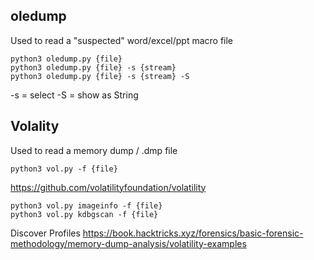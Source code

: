 ## oledump
Used to read a "suspected" word/excel/ppt macro file
```
python3 oledump.py {file} 
python3 oledump.py {file} -s {stream}
python3 oledump.py {file} -s {stream} -S 
```
-s = select
-S = show as String

## Volality
Used to read a memory dump / .dmp file
```
python3 vol.py -f {file}
```
https://github.com/volatilityfoundation/volatility

```
python3 vol.py imageinfo -f {file}
python3 vol.py kdbgscan -f {file}
```
Discover Profiles
https://book.hacktricks.xyz/forensics/basic-forensic-methodology/memory-dump-analysis/volatility-examples